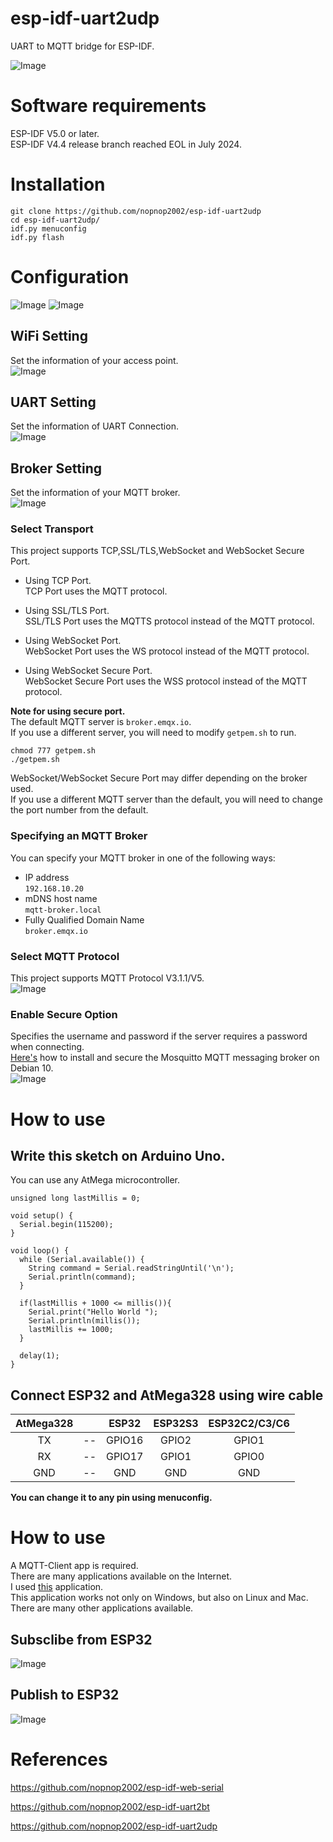 # esp-idf-uart2udp
UART to MQTT bridge for ESP-IDF.   

![Image](https://github.com/user-attachments/assets/200f57e3-0f80-404c-a970-8004dac74c69)

# Software requirements
ESP-IDF V5.0 or later.   
ESP-IDF V4.4 release branch reached EOL in July 2024.   


# Installation

```
git clone https://github.com/nopnop2002/esp-idf-uart2udp
cd esp-idf-uart2udp/
idf.py menuconfig
idf.py flash
```

# Configuration
![Image](https://github.com/user-attachments/assets/79b55614-73c7-4c90-9836-0d180dac868e)
![Image](https://github.com/user-attachments/assets/083b1ea2-7fd6-4269-a2c3-288210f1fe29)

## WiFi Setting
Set the information of your access point.   
![Image](https://github.com/user-attachments/assets/ff07ce55-c33f-4f25-9320-4b69b9e349ee)

## UART Setting
Set the information of UART Connection.   
![Image](https://github.com/user-attachments/assets/480dbb4e-5cda-4281-b46c-3b80675bd362)

## Broker Setting
Set the information of your MQTT broker.   
![Image](https://github.com/user-attachments/assets/ad103632-86dc-4eb0-958e-b633c6107016)

### Select Transport   
This project supports TCP,SSL/TLS,WebSocket and WebSocket Secure Port.   

- Using TCP Port.   
 TCP Port uses the MQTT protocol.   

- Using SSL/TLS Port.   
 SSL/TLS Port uses the MQTTS protocol instead of the MQTT protocol.   

- Using WebSocket Port.   
 WebSocket Port uses the WS protocol instead of the MQTT protocol.   

- Using WebSocket Secure Port.   
 WebSocket Secure Port uses the WSS protocol instead of the MQTT protocol.   

__Note for using secure port.__   
The default MQTT server is ```broker.emqx.io```.   
If you use a different server, you will need to modify ```getpem.sh``` to run.   
```
chmod 777 getpem.sh
./getpem.sh
```

WebSocket/WebSocket Secure Port may differ depending on the broker used.   
If you use a different MQTT server than the default, you will need to change the port number from the default.   

### Specifying an MQTT Broker   
You can specify your MQTT broker in one of the following ways:   
- IP address   
 ```192.168.10.20```   
- mDNS host name   
 ```mqtt-broker.local```   
- Fully Qualified Domain Name   
 ```broker.emqx.io```

### Select MQTT Protocol   
This project supports MQTT Protocol V3.1.1/V5.   
![Image](https://github.com/user-attachments/assets/0f15eb1b-9ab3-4eed-b7f0-edfafbe9be53)

### Enable Secure Option
Specifies the username and password if the server requires a password when connecting.   
[Here's](https://www.digitalocean.com/community/tutorials/how-to-install-and-secure-the-mosquitto-mqtt-messaging-broker-on-debian-10) how to install and secure the Mosquitto MQTT messaging broker on Debian 10.   
![Image](https://github.com/user-attachments/assets/de867fe9-018c-46ca-ba3c-664eabe36bb2)

# How to use   

## Write this sketch on Arduino Uno.   
You can use any AtMega microcontroller.   

```
unsigned long lastMillis = 0;

void setup() {
  Serial.begin(115200);
}

void loop() {
  while (Serial.available()) {
    String command = Serial.readStringUntil('\n');
    Serial.println(command);
  }

  if(lastMillis + 1000 <= millis()){
    Serial.print("Hello World ");
    Serial.println(millis());
    lastMillis += 1000;
  }

  delay(1);
}
```

## Connect ESP32 and AtMega328 using wire cable   

|AtMega328||ESP32|ESP32S3|ESP32C2/C3/C6|
|:-:|:-:|:-:|:-:|:-:|
|TX|--|GPIO16|GPIO2|GPIO1|
|RX|--|GPIO17|GPIO1|GPIO0|
|GND|--|GND|GND|GND|

__You can change it to any pin using menuconfig.__   


# How to use
A MQTT-Client app is required.   
There are many applications available on the Internet.   
I used [this](https://mqtt-explorer.com/) application.   
This application works not only on Windows, but also on Linux and Mac.   
There are many other applications available.   

## Subsclibe from ESP32
![Image](https://github.com/user-attachments/assets/8d10dc20-4269-4674-893f-d9801c961b05)

## Publish to ESP32
![Image](https://github.com/user-attachments/assets/ab399efb-cf58-4272-9929-2a75f743979b)


# References

https://github.com/nopnop2002/esp-idf-web-serial

https://github.com/nopnop2002/esp-idf-uart2bt

https://github.com/nopnop2002/esp-idf-uart2udp



